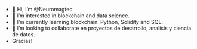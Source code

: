 - 👋 Hi, I’m @Neuromagtec
- 👀 I’m interested in blockchain and data science.
- 🌱 I’m currently learning blockchain: Python, Solidity and SQL.
- 💞️ I’m looking to collaborate  en proyectos de desarrollo, analisis y ciencia de datos.
- Gracias!

